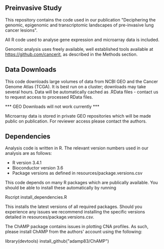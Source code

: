 ## Preinvasive Study

This repository contains the code used in our publication "Deciphering the genomic, epigenomic and transcriptomic landscapes of pre-invasive lung cancer lesions". 

All R code used to analyse gene expression and microarray data is included.

Genomic analysis uses freely available, well established tools available at https://github.com/cancerit, as described in the Methods section.

## Data Downloads

This code downloads large volumes of data from NCBI GEO and the Cancer Genome Atlas (TCGA). It is best run on a cluster; downloads may take several hours. Data will be automatically cached as .RData files - contact us to request access to processed RData files.

*** GEO Downloads will not work currently ***

Microarray data is stored in private GEO repositories which will be made public on publication. For reviewer access please contact the authors.


## Dependencies

Analysis code is written in R. The relevant version numbers used in our analysis are as follows:

* R version 3.4.1
* Bioconductor version 3.6
* Package versions as defined in resources/package.versions.csv

This code depends on many R packages which are publically available. You should be able to install these automatically by running 

  Rscript install_dependencies.R
  
This installs the latest versions of all required packages. Should you experience any issues we recommend installing the specific versions detailed in resources/package.versions.csv.

The ChAMP package contains issues in plotting CNA profiles. As such, please install ChAMP from the authors' account using the following:

  library(devtools)
  install_github("adamp83/ChAMP")